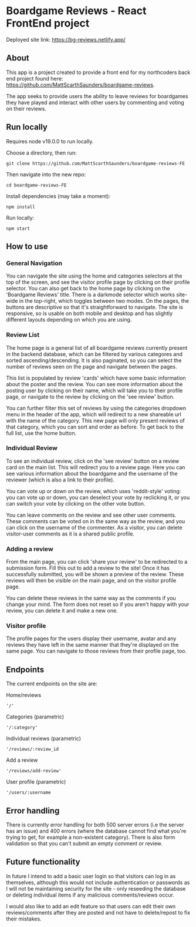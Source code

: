 # Boardgame Reviews - React FrontEnd project

Deployed site link: https://bg-reviews.netlify.app/

## About

This app is a project created to provide a front end for my northcoders back end project found here: https://github.com/MattScarthSaunders/boardgame-reviews.

The app seeks to provide users the ability to leave reviews for boardgames they have played and interact with other users by commenting and voting on their reviews.

## Run locally

Requires node v19.0.0 to run locally.

Choose a directory, then run:

    git clone https://github.com/MattScarthSaunders/boardgame-reviews-FE

Then navigate into the new repo:

    cd boardgame-reviews-FE

Install dependencies (may take a moment):

    npm install

Run locally:

    npm start

## How to use

### General Navigation

You can navigate the site using the home and categories selectors at the top of the screen, and see the visitor profile page by clicking on their profile selector. You can also get back to the home page by clicking on the 'Boardgame Reviews' title. There is a darkmode selector which works site-wide in the top-right, which toggles between two modes. On the pages, the buttons are descriptive so that it's straightforward to navigate. The site is responsive, so is usable on both mobile and desktop and has slightly different layouts depending on which you are using.

### Review List

The home page is a general list of all boardgame reviews currently present in the backend database, which can be filtered by various categores and sorted ascending/descending. It is also paginated, so you can select the number of reviews seen on the page and navigate between the pages.

This list is populated by review 'cards' which have some basic information about the poster and the review. You can see more information about the posting user by clicking on their name, which will take you to their profile page, or navigate to the review by clicking on the 'see review' button.

You can further filter this set of reviews by using the categories dropdown menu in the header of the app, which will redirect to a new shareable url with the name of the category. This new page will only present reviews of that category, which you can sort and order as before. To get back to the full list, use the home button.

### Individual Review

To see an individual review, click on the 'see review' button on a review card on the main list. This will redirect you to a review page. Here you can see various information about the boardgame and the username of the reviewer (which is also a link to their profile).

You can vote up or down on the review, which uses 'reddit-style' voting: you can vote up or down, you can deselect your vote by reclicking it, or you can switch your vote by clicking on the other vote button.

You can leave comments on the review and see other user comments. These comments can be voted on in the same way as the review, and you can click on the username of the commenter. As a visitor, you can delete visitor-user comments as it is a shared public profile.

### Adding a review

From the main page, you can click 'share your review' to be redirected to a submission form. Fill this out to add a review to the site! Once it has successfully submitted, you will be shown a preview of the review. These reviews will then be visible on the main page, and on the visitor profile page.

You can delete these reviews in the same way as the comments if you change your mind. The form does not reset so if you aren't happy with your review, you can delete it and make a new one.

### Visitor profile

The profile pages for the users display their username, avatar and any reviews they have left in the same manner that they're displayed on the same page. You can navigate to those reviews from their profile page, too.

## Endpoints

The current endpoints on the site are:

Home/reviews

    '/'

Categories (parametric)

    '/:category'

Individual reviews (parametric)

    '/reviews/:review_id

Add a review

    '/reviews/add-review'

User profile (parametric)

    '/users/:username

## Error handling

There is currently error handling for both 500 server errors (i.e the server has an issue) and 400 errors (where the database cannot find what you're trying to get, for example a non-existent category). There is also form validation so that you can't submit an empty comment or review.

## Future functionality

In future I intend to add a basic user login so that visitors can log in as themselves, although this would not include authentication or passwords as I will not be maintaining security for the site - only reseeding the database or deleting individual items if any malicious comments/reviews occur.

I would also like to add an edit feature so that users can edit their own reviews/comments after they are posted and not have to delete/repost to fix their mistakes.
